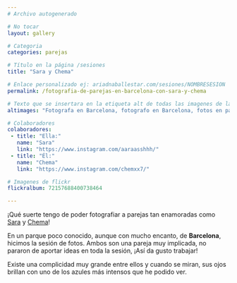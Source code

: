 ```yaml
---
# Archivo autogenerado

# No tocar
layout: gallery

# Categoria
categories: parejas

# Título en la página /sesiones
title: "Sara y Chema"

# Enlace personalizado ej: ariadnaballestar.com/sesiones/NOMBRESESION
permalink: /fotografia-de-parejas-en-barcelona-con-sara-y-chema

# Texto que se insertara en la etiqueta alt de todas las imagenes de la sesión
altimages: "Fotografa en Barcelona, fotografo en Barcelona, fotos en pareja, sesion de fotos de pareja, fotografia de boda, fotografa de bodas, fotografo de bodas, preboda en barcelona"

# Colaboradores
colaboradores:
 - title: "Ella:"
   name: "Sara"
   link: "https://www.instagram.com/aaraasshhh/"
 - title: "Él:"
   name: "Chema"
   link: "https://www.instagram.com/chemxx7/"

# Imagenes de flickr
flickralbum: 72157688400738464

---
```

¡Qué suerte tengo de poder fotografiar a parejas tan enamoradas como [Sara](https://www.instagram.com/aaraasshhh/) y [Chema](https://www.instagram.com/chemxx7/)!

En un parque poco conocido, aunque con mucho encanto, de **Barcelona**, hicimos la sesión de fotos. Ambos son una pareja muy implicada, no pararon de aportar ideas en toda la sesión, ¡Así da gusto trabajar!

Existe una complicidad muy grande entre ellos y cuando se miran, sus ojos brillan con uno de los azules más intensos que he podido ver. 


